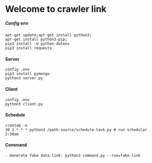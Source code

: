 # Welcome to crawler link
##### Config env
    apt-get update;apt-get install python3;
    apt-get install python3-pip;
    pip3 install -U python-dotenv
    pip3 install requests
    
#### Server
    config .env
    pip3 install pymongo
    python3 server.py
    
#### Client
    config .env
    python3 client.py
    
#### Schedule
    crontab -e
    30 2 * * * python3 /path-source/schedule-task.py # run schedular 2:30am
    
#### Command 
    - Generate fake data link: python3 command.py --run=fake-link